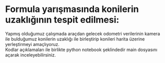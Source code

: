 # Formula yarışmasında konilerin uzaklığının tespit edilmesi:

Yapmış olduğumuz çalışmada araçdan gelecek odometri verilerinin kamera ile bulduğumuz konilerin uzaklığı ile birleştirip konileri harita üzerine yerleştirmeyi amaçlıyoruz.
<br/>Kodlar açıklamaları ile birlikte python notebook şeklindedir main dosyasını açarak inceleyebilirsiniz.
